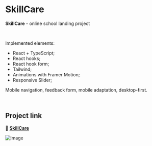 # SkillCare

**SkillCare** -  online school landing project 

<br/>

Implemented elements:
- React + TypeScript;
- React hooks;
- React hook form;
- Tailwind;
- Animations with Framer Motion;
- Responsive Slider;


Mobile navigation, feedback form, mobile adaptation, desktop-first.

<br/>

## Project link
🌱 **[SkillCare](https://deft-tulumba-30475e.netlify.app/)**

![image](https://user-images.githubusercontent.com/109591423/210670730-e84bebdb-a37a-4069-8bd8-571deec26472.png)
